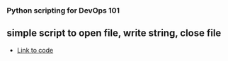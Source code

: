 ### Python scripting for DevOps 101 

## simple script to open file, write string, close file
* [Link to code](tba)
